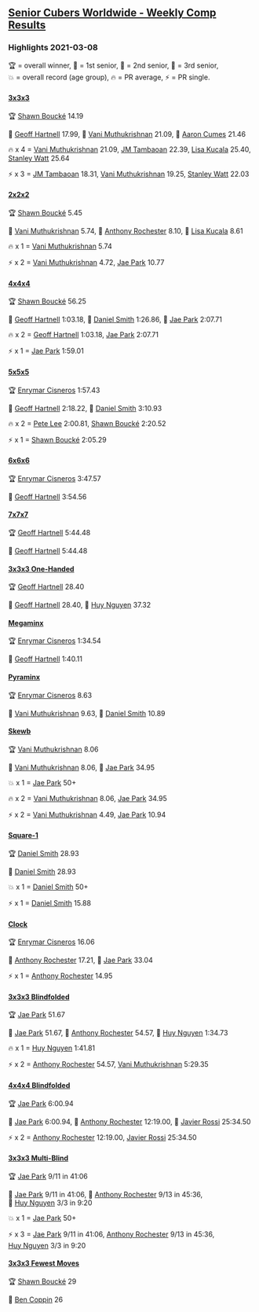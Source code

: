 <style>table {white-space: nowrap;}</style>
<link rel="stylesheet" type="text/css" href="/scw-comp/css/flags.css" />

## [Senior Cubers Worldwide - Weekly Comp Results](/scw-comp/results/)
### Highlights 2021-03-08

<span style="white-space: nowrap;">🏆 = overall winner</span>, <span style="white-space: nowrap;">🥇 = 1st senior</span>, <span style="white-space: nowrap;">🥈 = 2nd senior</span>, <span style="white-space: nowrap;">🥉 = 3rd senior</span>, <span style="white-space: nowrap;">💥 = overall record (age group)</span>, <span style="white-space: nowrap;">🔥 = PR average</span>, <span style="white-space: nowrap;">⚡ = PR single</span>.

#### [3x3x3](333.md)

<span style="white-space: nowrap;">🏆 [Shawn Boucké](../../persons/shawn_boucke/333.md) 14.19</span>

<span style="white-space: nowrap;">🥇 [Geoff Hartnell](../../persons/geoff_hartnell/333.md) 17.99</span>, <span style="white-space: nowrap;">🥈 [Vani Muthukrishnan](../../persons/vani_muthukrishnan/333.md) 21.09</span>, <span style="white-space: nowrap;">🥉 [Aaron Cumes](../../persons/aaron_cumes/333.md) 21.46</span>

🔥 x 4 = <span style="white-space: nowrap;">[Vani Muthukrishnan](../../persons/vani_muthukrishnan/333.md) 21.09</span>, <span style="white-space: nowrap;">[JM Tambaoan](../../persons/jm_tambaoan/333.md) 22.39</span>, <span style="white-space: nowrap;">[Lisa Kucala](../../persons/lisa_kucala/333.md) 25.40</span>, <span style="white-space: nowrap;">[Stanley Watt](../../persons/stanley_watt/333.md) 25.64</span>

⚡ x 3 = <span style="white-space: nowrap;">[JM Tambaoan](../../persons/jm_tambaoan/333.md) 18.31</span>, <span style="white-space: nowrap;">[Vani Muthukrishnan](../../persons/vani_muthukrishnan/333.md) 19.25</span>, <span style="white-space: nowrap;">[Stanley Watt](../../persons/stanley_watt/333.md) 22.03</span>

#### [2x2x2](222.md)

<span style="white-space: nowrap;">🏆 [Shawn Boucké](../../persons/shawn_boucke/222.md) 5.45</span>

<span style="white-space: nowrap;">🥇 [Vani Muthukrishnan](../../persons/vani_muthukrishnan/222.md) 5.74</span>, <span style="white-space: nowrap;">🥈 [Anthony Rochester](../../persons/anthony_rochester/222.md) 8.10</span>, <span style="white-space: nowrap;">🥉 [Lisa Kucala](../../persons/lisa_kucala/222.md) 8.61</span>

🔥 x 1 = <span style="white-space: nowrap;">[Vani Muthukrishnan](../../persons/vani_muthukrishnan/222.md) 5.74</span>

⚡ x 2 = <span style="white-space: nowrap;">[Vani Muthukrishnan](../../persons/vani_muthukrishnan/222.md) 4.72</span>, <span style="white-space: nowrap;">[Jae Park](../../persons/jae_park/222.md) 10.77</span>

#### [4x4x4](444.md)

<span style="white-space: nowrap;">🏆 [Shawn Boucké](../../persons/shawn_boucke/444.md) 56.25</span>

<span style="white-space: nowrap;">🥇 [Geoff Hartnell](../../persons/geoff_hartnell/444.md) 1:03.18</span>, <span style="white-space: nowrap;">🥈 [Daniel Smith](../../persons/daniel_smith/444.md) 1:26.86</span>, <span style="white-space: nowrap;">🥉 [Jae Park](../../persons/jae_park/444.md) 2:07.71</span>

🔥 x 2 = <span style="white-space: nowrap;">[Geoff Hartnell](../../persons/geoff_hartnell/444.md) 1:03.18</span>, <span style="white-space: nowrap;">[Jae Park](../../persons/jae_park/444.md) 2:07.71</span>

⚡ x 1 = <span style="white-space: nowrap;">[Jae Park](../../persons/jae_park/444.md) 1:59.01</span>

#### [5x5x5](555.md)

<span style="white-space: nowrap;">🏆 [Enrymar Cisneros](../../persons/enrymar_cisneros/555.md) 1:57.43</span>

<span style="white-space: nowrap;">🥇 [Geoff Hartnell](../../persons/geoff_hartnell/555.md) 2:18.22</span>, <span style="white-space: nowrap;">🥈 [Daniel Smith](../../persons/daniel_smith/555.md) 3:10.93</span>

🔥 x 2 = <span style="white-space: nowrap;">[Pete Lee](../../persons/pete_lee/555.md) 2:00.81</span>, <span style="white-space: nowrap;">[Shawn Boucké](../../persons/shawn_boucke/555.md) 2:20.52</span>

⚡ x 1 = <span style="white-space: nowrap;">[Shawn Boucké](../../persons/shawn_boucke/555.md) 2:05.29</span>

#### [6x6x6](666.md)

<span style="white-space: nowrap;">🏆 [Enrymar Cisneros](../../persons/enrymar_cisneros/666.md) 3:47.57</span>

<span style="white-space: nowrap;">🥇 [Geoff Hartnell](../../persons/geoff_hartnell/666.md) 3:54.56</span>

#### [7x7x7](777.md)

<span style="white-space: nowrap;">🏆 [Geoff Hartnell](../../persons/geoff_hartnell/777.md) 5:44.48</span>

<span style="white-space: nowrap;">🥇 [Geoff Hartnell](../../persons/geoff_hartnell/777.md) 5:44.48</span>

#### [3x3x3 One-Handed](333oh.md)

<span style="white-space: nowrap;">🏆 [Geoff Hartnell](../../persons/geoff_hartnell/333oh.md) 28.40</span>

<span style="white-space: nowrap;">🥇 [Geoff Hartnell](../../persons/geoff_hartnell/333oh.md) 28.40</span>, <span style="white-space: nowrap;">🥈 [Huy Nguyen](../../persons/huy_nguyen/333oh.md) 37.32</span>

#### [Megaminx](minx.md)

<span style="white-space: nowrap;">🏆 [Enrymar Cisneros](../../persons/enrymar_cisneros/minx.md) 1:34.54</span>

<span style="white-space: nowrap;">🥇 [Geoff Hartnell](../../persons/geoff_hartnell/minx.md) 1:40.11</span>

#### [Pyraminx](pyram.md)

<span style="white-space: nowrap;">🏆 [Enrymar Cisneros](../../persons/enrymar_cisneros/pyram.md) 8.63</span>

<span style="white-space: nowrap;">🥇 [Vani Muthukrishnan](../../persons/vani_muthukrishnan/pyram.md) 9.63</span>, <span style="white-space: nowrap;">🥈 [Daniel Smith](../../persons/daniel_smith/pyram.md) 10.89</span>

#### [Skewb](skewb.md)

<span style="white-space: nowrap;">🏆 [Vani Muthukrishnan](../../persons/vani_muthukrishnan/skewb.md) 8.06</span>

<span style="white-space: nowrap;">🥇 [Vani Muthukrishnan](../../persons/vani_muthukrishnan/skewb.md) 8.06</span>, <span style="white-space: nowrap;">🥈 [Jae Park](../../persons/jae_park/skewb.md) 34.95</span>

💥 x 1 = <span style="white-space: nowrap;">[Jae Park](../../persons/jae_park/skewb.md) 50+</span>

🔥 x 2 = <span style="white-space: nowrap;">[Vani Muthukrishnan](../../persons/vani_muthukrishnan/skewb.md) 8.06</span>, <span style="white-space: nowrap;">[Jae Park](../../persons/jae_park/skewb.md) 34.95</span>

⚡ x 2 = <span style="white-space: nowrap;">[Vani Muthukrishnan](../../persons/vani_muthukrishnan/skewb.md) 4.49</span>, <span style="white-space: nowrap;">[Jae Park](../../persons/jae_park/skewb.md) 10.94</span>

#### [Square-1](sq1.md)

<span style="white-space: nowrap;">🏆 [Daniel Smith](../../persons/daniel_smith/sq1.md) 28.93</span>

<span style="white-space: nowrap;">🥇 [Daniel Smith](../../persons/daniel_smith/sq1.md) 28.93</span>

💥 x 1 = <span style="white-space: nowrap;">[Daniel Smith](../../persons/daniel_smith/sq1.md) 50+</span>

⚡ x 1 = <span style="white-space: nowrap;">[Daniel Smith](../../persons/daniel_smith/sq1.md) 15.88</span>

#### [Clock](clock.md)

<span style="white-space: nowrap;">🏆 [Enrymar Cisneros](../../persons/enrymar_cisneros/clock.md) 16.06</span>

<span style="white-space: nowrap;">🥇 [Anthony Rochester](../../persons/anthony_rochester/clock.md) 17.21</span>, <span style="white-space: nowrap;">🥈 [Jae Park](../../persons/jae_park/clock.md) 33.04</span>

⚡ x 1 = <span style="white-space: nowrap;">[Anthony Rochester](../../persons/anthony_rochester/clock.md) 14.95</span>

#### [3x3x3 Blindfolded](333bf.md)

<span style="white-space: nowrap;">🏆 [Jae Park](../../persons/jae_park/333bf.md) 51.67</span>

<span style="white-space: nowrap;">🥇 [Jae Park](../../persons/jae_park/333bf.md) 51.67</span>, <span style="white-space: nowrap;">🥈 [Anthony Rochester](../../persons/anthony_rochester/333bf.md) 54.57</span>, <span style="white-space: nowrap;">🥉 [Huy Nguyen](../../persons/huy_nguyen/333bf.md) 1:34.73</span>

🔥 x 1 = <span style="white-space: nowrap;">[Huy Nguyen](../../persons/huy_nguyen/333bf.md) 1:41.81</span>

⚡ x 2 = <span style="white-space: nowrap;">[Anthony Rochester](../../persons/anthony_rochester/333bf.md) 54.57</span>, <span style="white-space: nowrap;">[Vani Muthukrishnan](../../persons/vani_muthukrishnan/333bf.md) 5:29.35</span>

#### [4x4x4 Blindfolded](444bf.md)

<span style="white-space: nowrap;">🏆 [Jae Park](../../persons/jae_park/444bf.md) 6:00.94</span>

<span style="white-space: nowrap;">🥇 [Jae Park](../../persons/jae_park/444bf.md) 6:00.94</span>, <span style="white-space: nowrap;">🥈 [Anthony Rochester](../../persons/anthony_rochester/444bf.md) 12:19.00</span>, <span style="white-space: nowrap;">🥉 [Javier Rossi](../../persons/javier_rossi/444bf.md) 25:34.50</span>

⚡ x 2 = <span style="white-space: nowrap;">[Anthony Rochester](../../persons/anthony_rochester/444bf.md) 12:19.00</span>, <span style="white-space: nowrap;">[Javier Rossi](../../persons/javier_rossi/444bf.md) 25:34.50</span>

#### [3x3x3 Multi-Blind](333mbf.md)

<span style="white-space: nowrap;">🏆 [Jae Park](../../persons/jae_park/333mbf.md) 9/11 in 41:06</span>

<span style="white-space: nowrap;">🥇 [Jae Park](../../persons/jae_park/333mbf.md) 9/11 in 41:06</span>, <span style="white-space: nowrap;">🥈 [Anthony Rochester](../../persons/anthony_rochester/333mbf.md) 9/13 in 45:36</span>, <span style="white-space: nowrap;">🥉 [Huy Nguyen](../../persons/huy_nguyen/333mbf.md) 3/3 in 9:20</span>

💥 x 1 = <span style="white-space: nowrap;">[Jae Park](../../persons/jae_park/333mbf.md) 50+</span>

⚡ x 3 = <span style="white-space: nowrap;">[Jae Park](../../persons/jae_park/333mbf.md) 9/11 in 41:06</span>, <span style="white-space: nowrap;">[Anthony Rochester](../../persons/anthony_rochester/333mbf.md) 9/13 in 45:36</span>, <span style="white-space: nowrap;">[Huy Nguyen](../../persons/huy_nguyen/333mbf.md) 3/3 in 9:20</span>

#### [3x3x3 Fewest Moves](333fm.md)

<span style="white-space: nowrap;">🏆 [Shawn Boucké](../../persons/shawn_boucke/333fm.md) 29</span>

<span style="white-space: nowrap;">🥇 [Ben Coppin](../../persons/ben_coppin/333fm.md) 26</span>


<!-- Global site tag (gtag.js) - Google Analytics -->
<script async src="https://www.googletagmanager.com/gtag/js?id=UA-86348435-3"></script>
<script>window.dataLayer = window.dataLayer || []; function gtag() {dataLayer.push(arguments);} gtag('js', new Date()); gtag('config', 'UA-86348435-3');</script>
